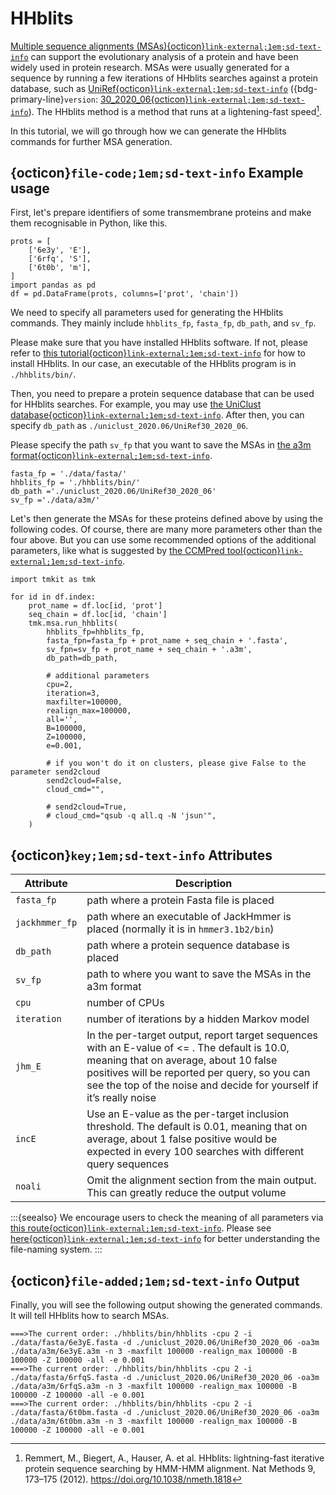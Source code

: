 # HHblits


[Multiple sequence alignments (MSAs){octicon}`link-external;1em;sd-text-info`](https://en.wikipedia.org/wiki/Multiple_sequence_alignment) can support the evolutionary analysis of a protein and have been widely used in protein research. MSAs were usually generated for a sequence by running a few iterations of HHblits searches against a protein database, such as [UniRef{octicon}`link-external;1em;sd-text-info`](https://www.uniprot.org/help/uniref) ({bdg-primary-line}`version`: [30_2020_06{octicon}`link-external;1em;sd-text-info`](https://uniclust.mmseqs.com/)). The HHblits method is a method that runs at a lightening-fast speed[^1].

In this tutorial, we will go through how we can generate the HHblits commands for further MSA generation.




## {octicon}`file-code;1em;sd-text-info` **Example usage**
First, let's prepare identifiers of some transmembrane proteins and make them recognisable in Python, like this.

```{code} python
prots = [
    ['6e3y', 'E'],
    ['6rfq', 'S'],
    ['6t0b', 'm'],
]
import pandas as pd
df = pd.DataFrame(prots, columns=['prot', 'chain'])
```

We need to specify all parameters used for generating the HHblits commands. They mainly include `hhblits_fp`, `fasta_fp`, `db_path`, and `sv_fp`.

Please make sure that you have installed HHblits software. If not, please refer to [this tutorial{octicon}`link-external;1em;sd-text-info`](https://github.com/soedinglab/hh-suite) for how to install HHblits. In our case, an executable of the HHblits program is in `./hhblits/bin/`.

Then, you need to prepare a protein sequence database that can be used for HHblits searches. For example, you may use [the UniClust database{octicon}`link-external;1em;sd-text-info`](https://uniclust.mmseqs.com/). After then, you can specify `db_path` as `./uniclust_2020.06/UniRef30_2020_06`.

Please specify the path `sv_fp` that you want to save the MSAs in [the a3m format{octicon}`link-external;1em;sd-text-info`](https://github.com/soedinglab/hh-suite/wiki#the-same-alignment-in-a3m).

```{code} python
fasta_fp = './data/fasta/'
hhblits_fp = './hhblits/bin/'
db_path ='./uniclust_2020.06/UniRef30_2020_06'
sv_fp ='./data/a3m/'
```

Let's then generate the MSAs for these proteins defined above by using the following codes. Of course, there are many more parameters other than the four above. But you can use some recommended options of the additional parameters, like what is suggested by [the CCMPred tool{octicon}`link-external;1em;sd-text-info`](https://github.com/soedinglab/CCMpred/wiki/FAQ#what-is-the-recommended-workflow-of-generating-alignments-for-ccmpred).

```{code} python
import tmkit as tmk

for id in df.index:
    prot_name = df.loc[id, 'prot']
    seq_chain = df.loc[id, 'chain']
    tmk.msa.run_hhblits(
        hhblits_fp=hhblits_fp,
        fasta_fpn=fasta_fp + prot_name + seq_chain + '.fasta',
        sv_fpn=sv_fp + prot_name + seq_chain + '.a3m',
        db_path=db_path,

        # additional parameters
        cpu=2,
        iteration=3,
        maxfilter=100000,
        realign_max=100000,
        all='',
        B=100000,
        Z=100000,
        e=0.001,

        # if you won't do it on clusters, please give False to the parameter send2cloud
        send2cloud=False,
        cloud_cmd="",

        # send2cloud=True,
        # cloud_cmd="qsub -q all.q -N 'jsun'",
    )
```



## {octicon}`key;1em;sd-text-info` **Attributes**

| Attribute     | Description                                                                     |
|---------------|---------------------------------------------------------------------------------|
| `fasta_fp`    | path where a protein Fasta file is placed                                       |
| `jackhmmer_fp`  | path where an executable of JackHmmer is placed (normally it is in `hmmer3.1b2/bin`) |
| `db_path`     | path where a protein sequence database is placed                                |
| `sv_fp`       | path to where you want to save the MSAs in the a3m format                       |
| `cpu`         | number of CPUs                                                                  |
| `iteration`   | number of iterations by a hidden Markov model                                   |
| `jhm_E`   | In the per-target output, report target sequences with an E-value of <= . The default is 10.0, meaning that on average, about 10 false positives will be reported per query, so you can see the top of the noise and decide for yourself if it’s really noise |
| `incE` | Use an E-value as the per-target inclusion threshold. The default is 0.01, meaning that on average, about 1 false positive would be expected in every 100 searches with different query sequences |
| `noali`         | Omit the alignment section from the main output. This can greatly reduce the output volume |

:::{seealso}
We encourage users to check the meaning of all parameters via [this route{octicon}`link-external;1em;sd-text-info`](https://github.com/soedinglab/hh-suite/wiki#summary-of-command-line-parameters). Please see [here{octicon}`link-external;1em;sd-text-info`](../../get_started/feature.md#nomenclature) for better understanding the file-naming system.
:::



## {octicon}`file-added;1em;sd-text-info` **Output**
Finally, you will see the following output showing the generated commands. It will tell HHblits how to search MSAs.

```{code} python
===>The current order: ./hhblits/bin/hhblits -cpu 2 -i ./data/fasta/6e3yE.fasta -d ./uniclust_2020.06/UniRef30_2020_06 -oa3m ./data/a3m/6e3yE.a3m -n 3 -maxfilt 100000 -realign_max 100000 -B 100000 -Z 100000 -all -e 0.001
===>The current order: ./hhblits/bin/hhblits -cpu 2 -i ./data/fasta/6rfqS.fasta -d ./uniclust_2020.06/UniRef30_2020_06 -oa3m ./data/a3m/6rfqS.a3m -n 3 -maxfilt 100000 -realign_max 100000 -B 100000 -Z 100000 -all -e 0.001
===>The current order: ./hhblits/bin/hhblits -cpu 2 -i ./data/fasta/6t0bm.fasta -d ./uniclust_2020.06/UniRef30_2020_06 -oa3m ./data/a3m/6t0bm.a3m -n 3 -maxfilt 100000 -realign_max 100000 -B 100000 -Z 100000 -all -e 0.001
```



[^1]: Remmert, M., Biegert, A., Hauser, A. et al. HHblits: lightning-fast iterative protein sequence searching by HMM-HMM alignment. Nat Methods 9, 173–175 (2012). https://doi.org/10.1038/nmeth.1818
